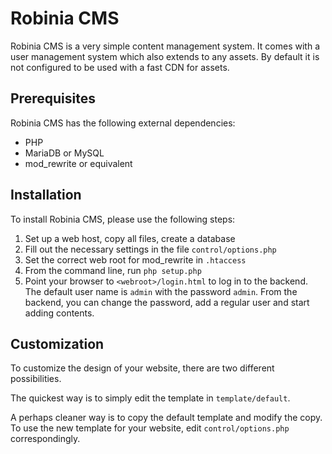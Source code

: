 Robinia CMS
===========

Robinia CMS is a very simple content management system. It comes with
a user management system which also extends to any assets. By default it
is not configured to be used with a fast CDN for assets.

Prerequisites
-------------

Robinia CMS has the following external dependencies:

* PHP
* MariaDB or MySQL
* mod_rewrite or equivalent

Installation
------------

To install Robinia CMS, please use the following steps:

1. Set up a web host, copy all files, create a database
2. Fill out the necessary settings in the file `control/options.php`
3. Set the correct web root for mod_rewrite in `.htaccess`
4. From the command line, run `php setup.php`
5. Point your browser to `<webroot>/login.html` to log in to the backend. The
   default user name is `admin` with the password `admin`. From the backend,
   you can change the password, add a regular user and start adding
   contents.

Customization
-------------

To customize the design of your website, there are two different
possibilities.

The quickest way is to simply edit the template in `template/default`.

A perhaps cleaner way is to copy the default template and modify the copy.
To use the new template for your website, edit `control/options.php`
correspondingly.
